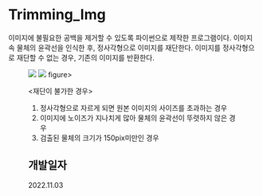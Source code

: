 # Trimming_Img
이미지에 불필요한 공백을 제거할 수 있도록 파이썬으로 제작한 프로그램이다. 
이미지 속 물체의 윤곽선을 인식한 후, 정사각형으로 이미지를 재단한다. 
이미지를 정사각형으로 재단할 수 없는 경우, 기존의 이미지를 반환한다.

<figure class="half">
  <img src="https://user-images.githubusercontent.com/60128466/236175809-19db1f4f-d886-4d97-824d-4ceb0f05e964.png">
  <img src="https://user-images.githubusercontent.com/60128466/236177304-8272ccec-b424-4900-8047-a4496c550d24.png">
figure>

<재단이 불가한 경우>
1. 정사각형으로 자르게 되면 원본 이미지의 사이즈를 초과하는 경우
2. 이미지에 노이즈가 지나치게 많아 물체의 윤곽선이 뚜렷하지 않은 경우
3. 검출된 물체의 크기가 150pix미만인 경우


## 개발일자
2022.11.03
